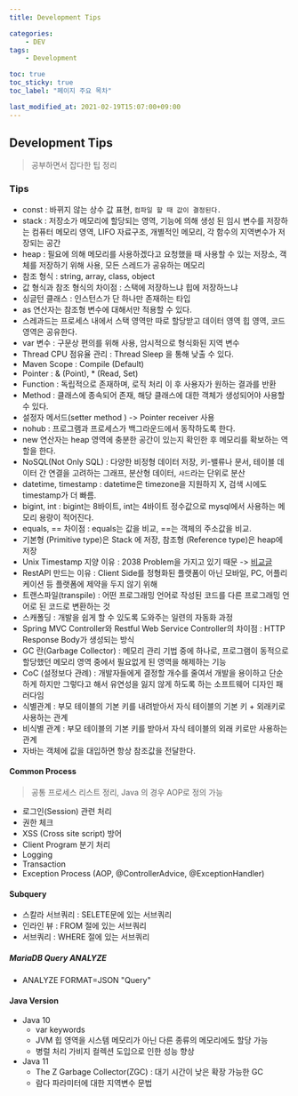 ```yaml
---
title: Development Tips

categories:
    - DEV
tags:
    - Development

toc: true
toc_sticky: true
toc_label: "페이지 주요 목차"

last_modified_at: 2021-02-19T15:07:00+09:00
---
```


## Development Tips ##

> 공부하면서 잡다한 팁 정리

### Tips ####

* const : 바뀌지 않는 상수 값 표현, `컴파일 할 때 값이 결정된다.`
* stack : 저장소가 메모리에 할당되는 영역, 기능에 의해 생성 된 임시 변수를 저장하는 컴퓨터 메모리 영역, LIFO 자료구조, 개별적인 메모리, 각 함수의 지역변수가 저장되는 공간
* heap : 필요에 의해 메모리를 사용하겠다고 요청했을 때 사용할 수 있는 저장소, 객체를 저장하기 위해 사용, 모든 스레드가 공유하는 메모리
* 참조 형식 : string, array, class, object
* 값 형식과 참조 형식의 차이점 : 스택에 저장하느냐 힙에 저장하느냐
* 싱글턴 클래스 : 인스턴스가 단 하나만 존재하는 타입
* as 연산자는 참조형 변수에 대해서만 적용할 수 있다.
* 스레과드는 프로세스 내에서 스택 영역만 따로 할당받고 데이터 영역 힙 영역, 코드 영역은 공유한다.
* var 변수 : 구문상 편의를 위해 사용, 암시적으로 형식화된 지역 변수
* Thread CPU 점유율 관리 : Thread Sleep 을 통해 낮출 수 있다.
* Maven Scope : Compile (Default)
* Pointer : & (Point), * (Read, Set)
* Function : 독립적으로 존재하며, 로직 처리 이 후 사용자가 원하는 결과를 반환
* Method : 클래스에 종속되어 존재, 해당 클래스에 대한 객체가 생성되어야 사용할 수 있다.
* 설정자 메서드(setter method ) -> Pointer receiver 사용
* nohub : 프로그램과 프로세스가 백그라운드에서 동작하도록 한다.
* new 연산자는 heap 영역에 충분한 공간이 있는지 확인한 후 메모리를 확보하는 역할을 한다.
* NoSQL(Not Only SQL) : 다양한 비정형 데이터 저장, 키-밸류나 문서, 테이블 데이터 간 연결을 고려하는 그래프, 분산형 데이터, `샤드`라는 단위로 분산
* datetime, timestamp : datetime은 timezone을 지원하지 X, 검색 시에도 timestamp가 더 빠름.
* bigint, int : bigint는 8바이트, int는 4바이트 정수값으로 mysql에서 사용하는 메모리 용량이 적어진다.
* equals, == 차이점 : equals는 값을 비교, ==는 객체의 주소값을 비교.
* 기본형 (Primitive type)은  Stack 에 저장, 참조형 (Reference type)은 heap에 저장
* Unix Timestamp 지양 이유 : 2038 Problem을 가지고 있기 때문 -> [비교글](https://velog.io/@lsb156/Instant-vs-LocalDateTime)
* RestAPI 만드는 이유 : Client Side를 정형화된 플랫폼이 아닌 모바일, PC, 어플리케이션 등 플랫폼에 제약을 두지 않기 위해
* 트랜스파일(transpile) : 어떤 프로그래밍 언어로 작성된 코드를 다른 프로그래밍 언어로 된 코드로 변환하는 것
* 스캐폴딩 : 개발을 쉽게 할 수 있도록 도와주는 일련의 자동화 과정
* Spring MVC Controller와 Restful Web Service Controller의 차이점 : HTTP Response Body가 생성되는 방식
* GC 란(Garbage Collector) : 메모리 관리 기법 중에 하나로, 프로그램이 동적으로 할당했던 메모리 영역 중에서 필요없게 된 영역을 해제하는 기능
* CoC (설정보다 관례) : 개발자들에게 결정할 개수를 줄여서 개발을 용이하고 단순하게 하지만 그렇다고 해서 유연성을 잃지 않게 하도록 하는 소프트웨어 디자인 패러다임
* 식별관계 : 부모 테이블의 기본 키를 내려받아서 자식 테이블의 기본 키 + 외래키로 사용하는 관계
* 비식별 관계 : 부모 테이블의 기본 키를 받아서 자식 테이블의 외래 키로만 사용하는 관계
* 자바는 객체에 값을 대입하면 항상 참조값을 전달한다.

#### Common Process ####

> 공통 프로세스 리스트 정리, Java 의 경우 AOP로 정의 가능

* 로그인(Session) 관련 처리
* 권한 체크
* XSS (Cross site script) 방어
* Client Program 분기 처리
* Logging
* Transaction
* Exception Process (AOP, @ControllerAdvice, @ExceptionHandler)

#### Subquery ####

* 스칼라 서브쿼리 : SELETE문에 있는 서브쿼리
* 인라인 뷰 : FROM 절에 있는 서브쿼리
* 서브쿼리 : WHERE 절에 있는 서브쿼리

##### MariaDB Query ANALYZE ####

* ANALYZE FORMAT=JSON "Query"

#### Java Version ####

* Java 10
  * var keywords
  * JVM 힙 영역을 시스템 메모리가 아닌 다른 종류의 메모리에도 할당 가능
  * 병럴 처리 가비지 컬렉션 도입으로 인한 성능 향상
* Java 11
  * The Z Garbage Collector(ZGC) : 대기 시간이 낮은 확장 가능한 GC
  * 람다 파라미터에 대한 지역변수 문법
